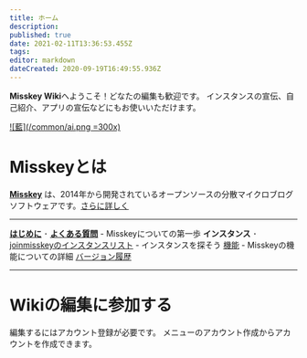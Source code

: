 ```yaml
---
title: ホーム
description: 
published: true
date: 2021-02-11T13:36:53.455Z
tags: 
editor: markdown
dateCreated: 2020-09-19T16:49:55.936Z
---
```


**Misskey Wiki**へようこそ！どなたの編集も歓迎です。
インスタンスの宣伝、自己紹介、アプリの宣伝などにもお使いいただけます。

[![藍](/common/ai.png =300x)](/ja/aichan)

# Misskeyとは

**[Misskey](/ja/software/misskey)** は、2014年から開発されているオープンソースの分散マイクロブログソフトウェアです。[さらに詳しく](/ja/software/misskey)

---

[**はじめに**](/ja/introduction) ･ [**よくある質問**](/ja/help/faq) - Misskeyについての第一歩
**インスタンス** ･ [joinmisskeyのインスタンスリスト](https://joinmisskey.github.io/ja/wiki/instances/) - インスタンスを探そう
[機能](/ja/function) - Misskeyの機能についての詳細
[バージョン履歴](https://github.com/syuilo/misskey/releases)

---

# Wikiの編集に参加する
編集するにはアカウント登録が必要です。
メニューのアカウント作成からアカウントを作成できます。
